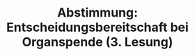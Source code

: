 ---
abstimmung:
  abstimmung: 3
  bundestagssitzung: 140
  legislaturperiode: 19
categories:
- Todo
data:
- title: Abstimmungsergebnis 20200116_3-data.pdf
  url: /res/2021-btw/abstimmungsergebnisse/20200116_3-data.pdf
- title: Abstimmungsergebnis 20200116_3_xls-data.xlsx
  url: /res/2021-btw/abstimmungsergebnisse/20200116_3_xls-data.xlsx
- title: Abstimmungsergebnis 20200116_3_xls-data.csv
  url: /res/2021-btw/abstimmungsergebnisse/csv/20200116_3_xls-data.csv
ergebnis:
  afd:
    enthaltung: 18
    gesamt: 90
    ja: 27
    nein: 42
    nichtabgegeben: 3
    ungueltig: 0
  bü90/gr:
    enthaltung: 2
    gesamt: 67
    ja: 60
    nein: 3
    nichtabgegeben: 2
    ungueltig: 0
  cdu/csu:
    enthaltung: 9
    gesamt: 246
    ja: 159
    nein: 67
    nichtabgegeben: 11
    ungueltig: 0
  die linke.:
    enthaltung: 4
    gesamt: 69
    ja: 44
    nein: 14
    nichtabgegeben: 7
    ungueltig: 0
  fdp:
    enthaltung: 2
    gesamt: 80
    ja: 70
    nein: 3
    nichtabgegeben: 5
    ungueltig: 0
  file: 20200116_3_xls-data.xlsx
  fraktionslos:
    enthaltung: 0
    gesamt: 5
    ja: 3
    nein: 1
    nichtabgegeben: 1
    ungueltig: 0
  spd:
    enthaltung: 2
    gesamt: 152
    ja: 69
    nein: 70
    nichtabgegeben: 11
    ungueltig: 0
layout: abstimmung
links:
- title: Link zu bundestag.de
  url: https://www.bundestag.de/parlament/plenum/abstimmung/abstimmung?id=658
preview: 'Deutscher Bundestag


  140. Sitzung des Deutschen Bundestages

  am Donnerstag, 16. Januar 2020


  Endgültiges Ergebnis der Namentlichen Abstimmung Nr. 3


  Namentliche Schlussabstimmung über den Gesetzentwurf der Abgeordneten Annalena

  Baerbock, Karin Maag, Hilde Mattheis, Katja Kipping und weiterer Abgeordneter

  Entwurf eines Gesetzes zur Stärkung der Entscheidungsbereitschaft bei der Organspende

  Drs. 19/11087 und 19/16214'
tags:
- Todo
title: 'Abstimmung: Entscheidungsbereitschaft bei Organspende (3. Lesung)'
---